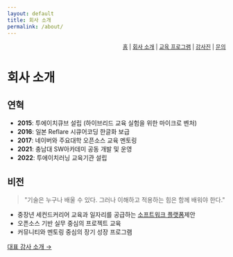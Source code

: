 ```yaml
---
layout: default
title: 회사 소개
permalink: /about/
---
```

<nav style="text-align:right; font-size: 0.9em;">
  <a href="/">홈</a> |
  <a href="/about/">회사 소개</a> |
  <a href="/programs/">교육 프로그램</a> |
  <a href="/teams/">강사진</a> |
  <a href="/contact/">문의</a>
</nav>

# 회사 소개

## 연혁
- **2015**: 투에이치큐브 설립 (하이브리드 교육 실험을 위한 마이크로 벤처)
- **2016**: 일본 Reflare 시큐어코딩 한글화 보급
- **2017**: 네이버와 주요대학 오픈소스 교육 멘토링
- **2021**: 충남대 SW아카데미 공동 개발 및 운영
- **2022**: 투에이치러닝 교육기관 설립

## 비전

> "기술은 누구나 배울 수 있다. 그러나 이해하고 적용하는 힘은 함께 배워야 한다."

- 중장년 세컨드커리어 교육과 일자리를 공급하는 [소프트워크 플랫폼](https://2hlearn.com/softwalk/)제안
- 오픈소스 기반 실무 중심의 프로젝트 교육
- 커뮤니티와 멘토링 중심의 장기 성장 프로그램

[대표 강사 소개 →](teams.md)

